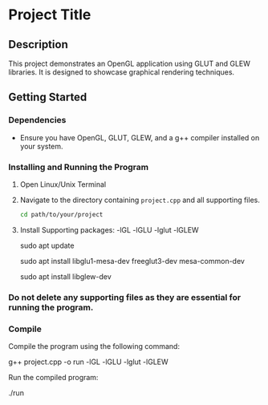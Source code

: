 # Project Title

## Description
This project demonstrates an OpenGL application using GLUT and GLEW libraries. It is designed to showcase graphical rendering techniques.

## Getting Started

### Dependencies
- Ensure you have OpenGL, GLUT, GLEW, and a g++ compiler installed on your system.

### Installing and Running the Program
1. Open Linux/Unix Terminal
   
2. Navigate to the directory containing `project.cpp` and all supporting files.
   ```bash
   cd path/to/your/project
   
3. Install Supporting packages: -lGL -lGLU -lglut -lGLEW

   sudo apt update

   sudo apt install libglu1-mesa-dev freeglut3-dev mesa-common-dev

   sudo apt install libglew-dev


### Do not delete any supporting files as they are essential for running the program.

### Compile
Compile the program using the following command:

g++ project.cpp -o run -lGL -lGLU -lglut -lGLEW


Run the compiled program:

./run
